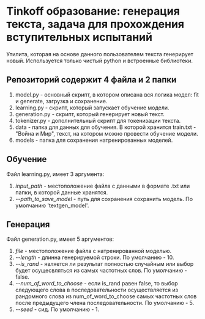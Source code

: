 # Tinkoff образование: генерация текста, задача для прохождения вступительных испытаний

Утилита, которая на основе данного пользователем текста генерирует новый.
Используется только чистый python и встроенные библиотеки.

## Репозиторий содержит 4 файла и 2 папки 
1. model.py - основный скрипт, в котором описана вся логика модел:
fit и generate, загрузка и сохранение.
2. learning.py - скрипт, который запускает обучение модели.
3. generation.py - скрипт, который генерирует новый текст.
4. tokenizer.py - дополнительный скрипт для токенизации текста.
5. data - папка для данных для обучения. В которой хранится train.txt - "Война и Мир",
текст, на котором можно провести обучение модели.
6. models - папка для сохранения натренированных моделей.

## Обучение
Файл learning.py, имеет 3 аргумента:
1. *input_path* - местоположение файла с данными в формате .txt или папки, в которой данные хранятся.
2. *--path_to_save_model* - путь для сохранения сохранить модель. По умолчанию 'textgen_model'.

## Генерация
Файл generation.py, имеет 5 аргументов:
1. *file* - местоположение файла с натренированной моделью.
2. *--length* - длинна генерируемой строки. По умолчанию - 10.
3. *--is_rand* - является ли результат полностью случайным или выбор будет осущесвляться из самых
частотных слов. По умолчанию - false.
4. *--num_of_word_to_choose* - если is_rand равен false, то выбор следующего слова в последовательности осуществляется 
из рандомного слова из num_of_word_to_choose самых частотных слов после предыдущего члена последовательности. 
По умолчанию - 5.
5. *--seed* - сид. По умолчанию - 1.




